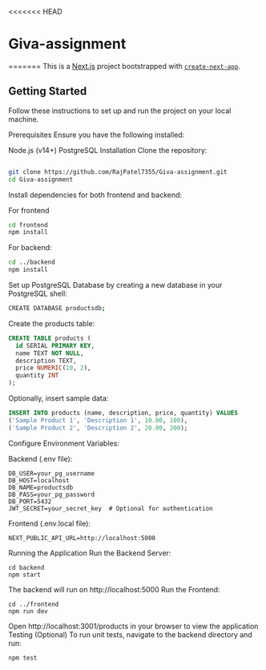 <<<<<<< HEAD
# Giva-assignment
=======
This is a [Next.js](https://nextjs.org) project bootstrapped with [`create-next-app`](https://nextjs.org/docs/app/api-reference/cli/create-next-app).

## Getting Started
Follow these instructions to set up and run the project on your local machine.

Prerequisites
Ensure you have the following installed:

Node.js (v14+)
PostgreSQL
Installation
Clone the repository:

```bash

git clone https://github.com/RajPatel7355/Giva-assignment.git
cd Giva-assignment
```
Install dependencies for both frontend and backend:

For frontend
```bash
cd frontend
npm install
```
For backend:
```bash
cd ../backend
npm install
```
Set up PostgreSQL Database by creating a new database in your PostgreSQL shell:
```bash
CREATE DATABASE productsdb;
```
Create the products table:
```sql
CREATE TABLE products (
  id SERIAL PRIMARY KEY,
  name TEXT NOT NULL,
  description TEXT,
  price NUMERIC(10, 2),
  quantity INT
);
```
Optionally, insert sample data:
```sql
INSERT INTO products (name, description, price, quantity) VALUES
('Sample Product 1', 'Description 1', 10.00, 100),
('Sample Product 2', 'Description 2', 20.00, 200);
```
Configure Environment Variables:

Backend (.env file):
```
DB_USER=your_pg_username
DB_HOST=localhost
DB_NAME=productsdb
DB_PASS=your_pg_password
DB_PORT=5432
JWT_SECRET=your_secret_key  # Optional for authentication
```
Frontend (.env.local file):
```
NEXT_PUBLIC_API_URL=http://localhost:5000
```
Running the Application
Run the Backend Server:
```
cd backend
npm start
```
The backend will run on http://localhost:5000
Run the Frontend:
```
cd ../frontend
npm run dev
```
Open http://localhost:3001/products in your browser to view the application
Testing (Optional)
To run unit tests, navigate to the backend directory and run:
```bash
npm test
```

